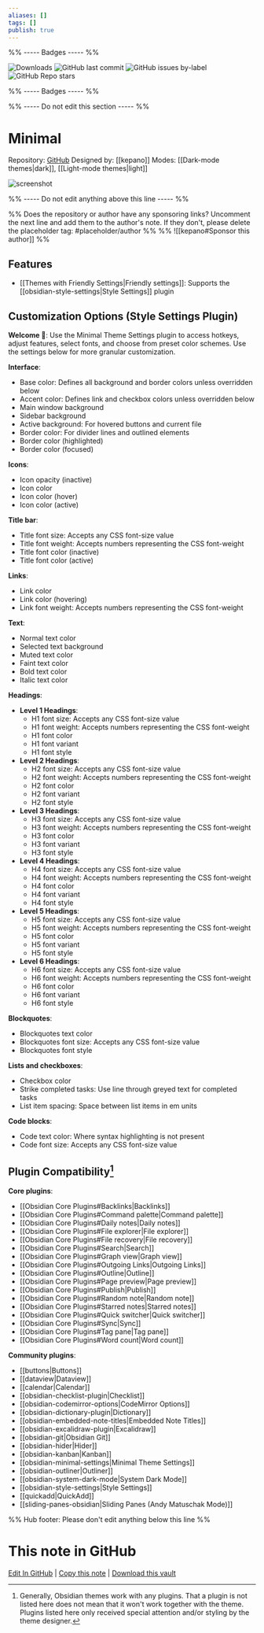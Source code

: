 ```yaml
---
aliases: []
tags: []
publish: true
---
```


%% ----- Badges ----- %%

![Downloads](https://img.shields.io/badge/downloads-230392-573E7A?style=for-the-badge&logo=)
![GitHub last commit](https://img.shields.io/github/last-commit/kepano/obsidian-minimal?color=573E7A&label=last%20update&logo=github&style=for-the-badge)
![GitHub issues by-label](https://img.shields.io/github/issues/kepano/obsidian-minimal/help%20wanted?color=573E7A&logo=github&style=for-the-badge)
![GitHub Repo stars](https://img.shields.io/github/stars/kepano/obsidian-minimal?color=573E7A&logo=github&style=for-the-badge)

%% ----- Badges ----- %%

%% ----- Do not edit this section ----- %%

# Minimal

Repository: [GitHub](https://github.com/kepano/obsidian-minimal)
Designed by: [[kepano]]
Modes: [[Dark-mode themes|dark]], [[Light-mode themes|light]]

![screenshot](https://github.com/kepano/obsidian-minimal/raw/master/dark-simple.png)

%% ----- Do not edit anything above this line ----- %%

%% Does the repository or author have any sponsoring links? Uncomment the next line and add them to the author's note. If they don't, please delete the placeholder tag: #placeholder/author %%
%% ![[kepano#Sponsor this author]] %%

## Features

- [[Themes with Friendly Settings|Friendly settings]]: Supports the [[obsidian-style-settings|Style Settings]] plugin

## Customization Options (Style Settings Plugin)

**Welcome 👋**: Use the Minimal Theme Settings plugin to access hotkeys, adjust features, select fonts, and choose from preset color schemes. Use the settings below for more granular customization.

**Interface**:

- Base color: Defines all background and border colors unless overridden below
- Accent color: Defines link and checkbox colors unless overridden below
- Main window background
- Sidebar background
- Active background: For hovered buttons and current file
- Border color: For divider lines and outlined elements
- Border color (highlighted)
- Border color (focused)

**Icons**:

- Icon opacity (inactive)
- Icon color
- Icon color (hover)
- Icon color (active)

**Title bar**:

- Title font size: Accepts any CSS font-size value
- Title font weight: Accepts numbers representing the CSS font-weight
- Title font color (inactive)
- Title font color (active)

**Links**:

- Link color
- Link color (hovering)
- Link font weight: Accepts numbers representing the CSS font-weight

**Text**:

- Normal text color
- Selected text background
- Muted text color
- Faint text color
- Bold text color
- Italic text color

**Headings**:

- **Level 1 Headings**:
  - H1 font size: Accepts any CSS font-size value
  - H1 font weight: Accepts numbers representing the CSS font-weight
  - H1 font color
  - H1 font variant
  - H1 font style
- **Level 2 Headings**:
  - H2 font size: Accepts any CSS font-size value
  - H2 font weight: Accepts numbers representing the CSS font-weight
  - H2 font color
  - H2 font variant
  - H2 font style
- **Level 3 Headings**:
  - H3 font size: Accepts any CSS font-size value
  - H3 font weight: Accepts numbers representing the CSS font-weight
  - H3 font color
  - H3 font variant
  - H3 font style
- **Level 4 Headings**:
  - H4 font size: Accepts any CSS font-size value
  - H4 font weight: Accepts numbers representing the CSS font-weight
  - H4 font color
  - H4 font variant
  - H4 font style
- **Level 5 Headings**:
  - H5 font size: Accepts any CSS font-size value
  - H5 font weight: Accepts numbers representing the CSS font-weight
  - H5 font color
  - H5 font variant
  - H5 font style
- **Level 6 Headings**:
  - H6 font size: Accepts any CSS font-size value
  - H6 font weight: Accepts numbers representing the CSS font-weight
  - H6 font color
  - H6 font variant
  - H6 font style

**Blockquotes**:

- Blockquotes text color
- Blockquotes font size: Accepts any CSS font-size value
- Blockquotes font style

**Lists and checkboxes**:

- Checkbox color
- Strike completed tasks: Use line through greyed text for completed tasks
- List item spacing: Space between list items in em units

**Code blocks**:

- Code text color: Where syntax highlighting is not present
- Code font size: Accepts any CSS font-size value

## Plugin Compatibility[^1]

**Core plugins**:

- [[Obsidian Core Plugins#Backlinks|Backlinks]]
- [[Obsidian Core Plugins#Command palette|Command palette]]
- [[Obsidian Core Plugins#Daily notes|Daily notes]]
- [[Obsidian Core Plugins#File explorer|File explorer]]
- [[Obsidian Core Plugins#File recovery|File recovery]]
- [[Obsidian Core Plugins#Search|Search]]
- [[Obsidian Core Plugins#Graph view|Graph view]]
- [[Obsidian Core Plugins#Outgoing Links|Outgoing Links]]
- [[Obsidian Core Plugins#Outline|Outline]]
- [[Obsidian Core Plugins#Page preview|Page preview]]
- [[Obsidian Core Plugins#Publish|Publish]]
- [[Obsidian Core Plugins#Random note|Random note]]
- [[Obsidian Core Plugins#Starred notes|Starred notes]]
- [[Obsidian Core Plugins#Quick switcher|Quick switcher]]
- [[Obsidian Core Plugins#Sync|Sync]]
- [[Obsidian Core Plugins#Tag pane|Tag pane]]
- [[Obsidian Core Plugins#Word count|Word count]]

**Community plugins**:

- [[buttons|Buttons]]
- [[dataview|Dataview]]
- [[calendar|Calendar]]
- [[obsidian-checklist-plugin|Checklist]]
- [[obsidian-codemirror-options|CodeMirror Options]]
- [[obsidian-dictionary-plugin|Dictionary]]
- [[obsidian-embedded-note-titles|Embedded Note Titles]]
- [[obsidian-excalidraw-plugin|Excalidraw]]
- [[obsidian-git|Obsidian Git]]
- [[obsidian-hider|Hider]]
- [[obsidian-kanban|Kanban]]
- [[obsidian-minimal-settings|Minimal Theme Settings]]
- [[obsidian-outliner|Outliner]]
- [[obsidian-system-dark-mode|System Dark Mode]]
- [[obsidian-style-settings|Style Settings]]
- [[quickadd|QuickAdd]]
- [[sliding-panes-obsidian|Sliding Panes (Andy Matuschak Mode)]]

[^1]: Generally, Obsidian themes work with any plugins. That a plugin is not listed here does not mean that it won't work together with the theme. Plugins listed here only received special attention and/or styling by the theme designer.

%% Hub footer: Please don't edit anything below this line %%

# This note in GitHub

<span class="git-footer">[Edit In GitHub](https://github.dev/obsidian-community/obsidian-hub/blob/main/02%20-%20Community%20Expansions/02.05%20All%20Community%20Expansions/Themes/Minimal.md "git-hub-edit-note") | [Copy this note](https://raw.githubusercontent.com/obsidian-community/obsidian-hub/main/02%20-%20Community%20Expansions/02.05%20All%20Community%20Expansions/Themes/Minimal.md "git-hub-copy-note") | [Download this vault](https://github.com/obsidian-community/obsidian-hub/archive/refs/heads/main.zip "git-hub-download-vault") </span>
